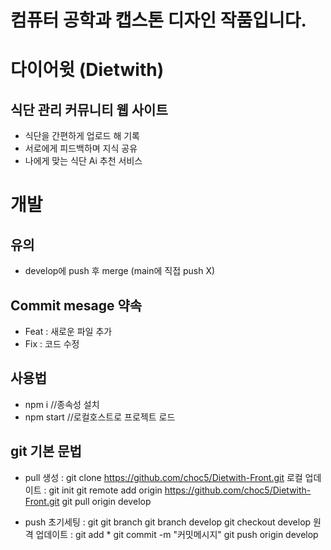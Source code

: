 # 컴퓨터 공학과 캡스톤 디자인 작품입니다.

# 다이어윗 (Dietwith)
## 식단 관리 커뮤니티 웹 사이트
- 식단을 간편하게 업로드 해 기록
- 서로에게 피드백하며 지식 공유
- 나에게 맞는 식단 Ai 추천 서비스

# 개발
## 유의
- develop에 push 후 merge (main에 직접 push X)

## Commit mesage 약속
- Feat : 새로운 파일 추가
- Fix : 코드 수정

## 사용법
- npm i //종속성 설치
- npm start //로컬호스트로 프로젝트 로드

## git 기본 문법
- pull
  생성 :
    git clone https://github.com/choc5/Dietwith-Front.git
  로컬 업데이트 :
    git init
    git remote add origin https://github.com/choc5/Dietwith-Front.git
    git pull origin develop
  
- push
  초기세팅 :
    git git branch
    git branch develop
    git checkout develop
  원격 업데이트 :
    git add *
    git commit -m "커밋메시지"
    git push origin develop
  

